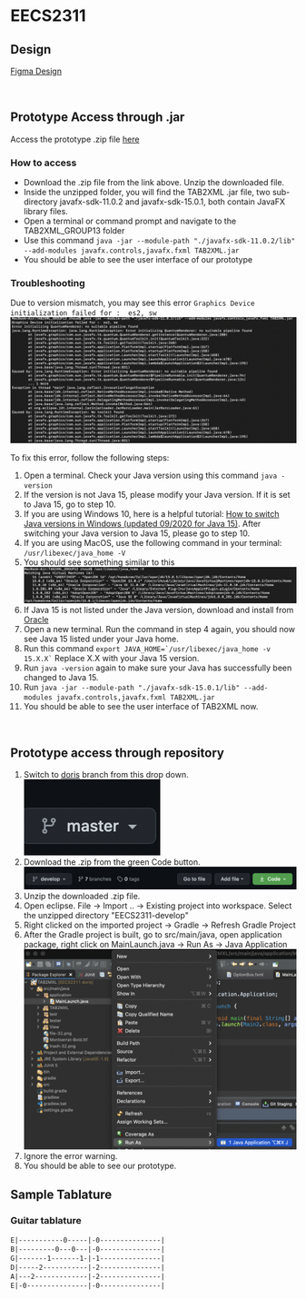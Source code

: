 # EECS2311
## Design
[Figma Design](https://www.figma.com/file/ZYJ9E94dEMUY9RL5d5kadN/Untitled?node-id=0%3A1)

<br />

## Prototype Access through .jar
Access the prototype .zip file [here](https://drive.google.com/file/d/1iHCvr3aS85cOscXemlKNxHCu11FqEsMh/view?usp=sharing)

### How to access
- Download the .zip file from the link above. Unzip the downloaded file.
- Inside the unzipped folder, you will find the TAB2XML .jar file, two sub-directory javafx-sdk-11.0.2 and javafx-sdk-15.0.1, both contain JavaFX library files.
- Open a terminal or command prompt and navigate to the TAB2XML_GROUP13 folder
- Use this command ```java -jar --module-path "./javafx-sdk-11.0.2/lib" --add-modules javafx.controls,javafx.fxml TAB2XML.jar```
- You should be able to see the user interface of our prototype

### Troubleshooting
Due to version mismatch, you may see this error ```Graphics Device initialization failed for :  es2, sw```
![Error Message](error.png)

To fix this error, follow the following steps:

1. Open a terminal. Check your Java version using this command ```java -version```
2. If the version is not Java 15, please modify your Java version. If it is set to Java 15, go to step 10.
3. If you are using Windows 10, here is a helpful tutorial: [How to switch Java versions in Windows (updated 09/2020 for Java 15)](https://www.happycoders.eu/java/how-to-switch-multiple-java-versions-windows/). After switching your Java version to Java 15, please go to step 10.
4. If you are using MacOS, use the following command in your terminal: ```/usr/libexec/java_home -V```
5. You should see something similar to this ![Screenshot](java_version.png)
6. If Java 15 is not listed under the Java version, download and install from [Oracle](https://www.java.com/download)
7. Open a new terminal. Run the command in step 4 again, you should now see Java 15 listed under your Java home.
8. Run this command ``` export JAVA_HOME=`/usr/libexec/java_home -v 15.X.X` ```  Replace X.X with your Java 15 version.
9. Run ```java -version``` again to make sure your Java has successfully been changed to Java 15.
10. Run ```java -jar --module-path "./javafx-sdk-15.0.1/lib" --add-modules javafx.controls,javafx.fxml TAB2XML.jar```
11. You should be able to see the user interface of TAB2XML now. 

<br />

## Prototype access through repository
1. Switch to [doris](https://github.com/kaazii/EECS2311/tree/doris) branch from this drop down. ![dropdown](step1.png)
2. Download the .zip from the green Code button.
![button](step2.png)
3. Unzip the downloaded .zip file.
4. Open eclipse. File -> Import .. -> Existing project into workspace. Select the unzipped directory "EECS2311-develop"
5. Right clicked on the imported project -> Gradle -> Refresh Gradle Project
6. After the Gradle project is built, go to src/main/java, open application package, right click on MainLaunch.java -> Run As -> Java Application
![step6](step6.png)
7. Ignore the error warning.
8. You should be able to see our prototype.

## Sample Tablature
### Guitar tablature
```
E|-----------0-----|-0---------------|
B|---------0---0---|-0---------------|
G|-------1-------1-|-1---------------|
D|-----2-----------|-2---------------|
A|---2-------------|-2---------------|
E|-0---------------|-0---------------|
```
